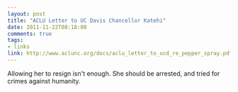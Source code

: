 ```yaml
---
layout: post
title: "ACLU Letter to UC Davis Chancellor Katehi"
date: 2011-11-22T08:18:00
comments: true
tags:
- links
link: http://www.aclunc.org/docs/aclu_letter_to_ucd_re_pepper_spray.pdf
---
```

Allowing her to resign isn't enough. She should be arrested, and tried for
crimes against humanity.
